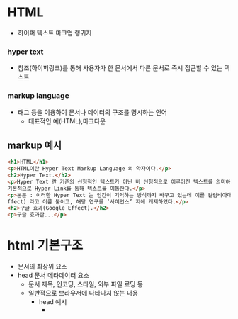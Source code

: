 # HTML

- 하이퍼 텍스트 마크업 랭귀지

### hyper text
- 참조(하이퍼링크)를 통해 사용자가 한 문서에서 다른 문서로 즉시 접근할 수 있는 텍스트
###  markup language
- 태그 등을 이용하여 문서나 데이터의 구조를 명시하는 언어
    - 대표적인 예(HTML),마크다운

## markup 예시
```html
<h1>HTML</h1>
<p>HTML이란 Hyper Text Markup Language 의 약자이다.</p>
<h2>Hyper Text.</h2>
<p>Hyper Text 란 기존의 선형적인 텍스트가 아닌 비 선형적으로 이루어진 텍스트를 의미하며, 이는 인터넷의 등장과 함께 대두되었다. 
기본적으로 Hyper Link를 통해 텍스트를 이동한다.</p>
<p>본문 : 이러한 Hyper Text 는 인간이 기억하는 방식까지 바꾸고 있는데 이를 컬럼비아대 벳시 스패로 교수팀은 구글 효과(Google E
ffect) 라고 이름 붙이고, 해당 연구를 ‘사이언스’ 지에 게재하였다.</p>
<h2>구글 효과(Google Effect).</h2>
<p>구글 효과란...</p>
```
# html 기본구조
- 문서의 최상위 요소
- head 문서 메타데이터 요소 
    - 문서 제목, 인코딩, 스타일, 외부 파일 로딩 등
    - 일반적으로 브라우저에 나타나지 않는 내용
        - head 예시
            - <title> 브라우저 상단 타이틀
            -  <meta> 문서 레벨 메타데이터 요소
            -  <link> 외부 리소르 연결 요소
            -  <script> 스크립트 요소
            -  <style> css  직접 작성
- body 문서 본문 요소
    - 실제 화면 구성과 관련된 내용

## 이미지
```
    <img src="images/firefox-icon.png" alt="My test image">
```
여기서 img는 요소이다.
src속성을 통해 이미지 위치를 넣는다.
alt속성은 설명문을 지정하는 것이다.


## 요소 
- html의 요소는 태그와 내용으로 구성되어 있다
    - 요소는 태그로 컨텐츠를 감싸는 것으로 그 정보의 성격과 의미를 정의
    - 내용이 없는 태그들도 존재
        - br, hr, img, link, meta
    - 요소는 중첩 가능
        - 요소의 중첩으로 하나의 문서를 구조화
        - 여는 태그와 닫는 태그를 잘 확힌해야함
            -  오류를 반환하는 것이 아닌 그냥 레이아웃이 깨진 상태로 출력 되어서 디버깅이 힘듦
## 속성
- 태그별로 사용할 수 있는 속성은 다르다.
- 속성을 통해 부가적인 정보 확인
- 요소는 속성을 가질 수 있고 경로나 크기 같은 추가적인 정보 제공
- 요소의 시작 태그에 작성하며 보통 이름과 값이 하나의 쌍으로 존재
- 태그와 상관없이 사용 가능한 속성들도 있음

모든 html 요소가 사용할 수 있는 대표적인 속성
- id 문서 전체에서 유일한 고유 식별자 지정
- class 공백으로 구분된 해당 요소의 클래스 목록
- data - * 페이지에 개인 사용자 정의 데이터를 저장하기 위해 사용
- style illine 스타일
- title 요소에 대한 추가 정보 지정
- tabindex 요소의 탭 순서

### 텍스트로 작성된 코드가 어떻게 웹 사이트가 되는 걸까?
- 렌더링
    - 웹사이트 코드를 사용자가 보게 되는 웹 사이트로 바꾸는 과정

### 돔트리 
- 텍스트 파일인 html문서를 브라우저에서 렌더링 하기 위한 구조


### 인라인 / 블록 요소
- 인라인은 글자 취급
- 블록은 한줄 모두 사용

### 텍스트 요소
- <a></a> 하이퍼링크를 사용해 다른 url로 연결하는 하이퍼링크 생성
- <b>,<strong> 굵은 글씨, 굵은 글씨긴 한데 강조하고자 하는 요소
- <I>,<em> 이탤릭,이탤릭이긴 한데 강조하고자 하는 요소
- <br> 텍스트 내에 줄바꿈
- <img> src속성을 활용하여 이미지 표현, alt 속성을 활용하여 대체 택스트
- <span> 의미 없는 인라인 컨테이너


### 그룹 컨텐츠
-<p></p> 하나의 문단 (paragraph)
-<hr> 문단 레벨 요소에서의 주제의 분리를 의미하며수평선으로 표현됨 (A Horizontal Rule)
-<ol></ol><ul></ul> 순서가 있는 리스트 (ordered)순서가 없는 리스트(unordered)
-<pre></pre> HTML에 작성한 내용을 그대로 표현.
보통 고정폭 글꼴이 사용되고 공백문자를 유지
-<blockquote></blockquote>=텍스트가 긴 인용문 주로 들여쓰기를 한 것으로 표현됨
-의미 없는 블록 레벨 컨테이너


# css
``` css
h1 { color: blue; font-size: 15px; }
```

## css
- CSS 구문은 선택자를 통해 스타일을 지정할 HTML 요소를 선택
- 중괄호 안에서는 속성과 값, 하나의 쌍으로 이루어진 선언을 진행
- 각 쌍은 선택한 요소의 속성, 속성에 부여할 값을 의미
    -  속성 (Property) : 어떤 스타일 기능을 변경할지 결정
    -  값 (Value) : 어떻게 스타일 기능을 변경할지 결정


